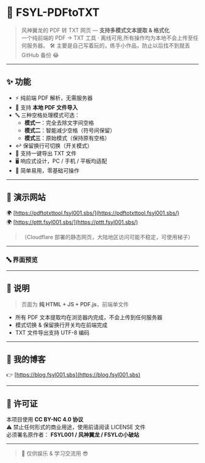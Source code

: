 # 📄 FSYL-PDFtoTXT
> 风神翼龙的 PDF 转 TXT 网页 — **支持多模式文本提取 & 格式化**  
> 一个纯前端的 PDF → TXT 工具 · 离线可用,所有操作均为本地不会上传至任何服务器。
> 🛠️ 主要是自己写着玩的，练手小作品，防止以后找不到就丢 GitHub 备份 😂  

---

## ✨ 功能
- ⚡ 纯前端 PDF 解析，无需服务器  
- 📂 支持 **本地 PDF 文件导入**  
- 🔤 三种空格处理模式可选：  
  - **模式一**：完全去除文字间空格  
  - **模式二**：智能减少空格（符号间保留）  
  - **模式三**：原始模式（保持原有空格）  
- ↩️ 保留换行可切换（开关模式）  
- 💾 支持一键导出 TXT 文件  
- 🖥️ 响应式设计，PC / 手机 / 平板均适配  
- 🎯 简单易用，零基础可操作  

---

## 🎥 演示网站
🌍 [https://pdftotxttool.fsyl001.sbs/](https://pdftotxttool.fsyl001.sbs/)  
🌍 [https://pttt.fsyl001.sbs/](https://pttt.fsyl001.sbs/)  

> （Cloudflare 部署的静态网页，大陆地区访问可能不稳定，可使用梯子）  

---

### 🔤 界面预览

---

## 📝 说明
> 页面为 **纯 HTML + JS + PDF.js**，前端单文件  

- 所有 PDF 文本提取均在浏览器内完成，不会上传到任何服务器  
- 模式切换 & 保留换行开关均在前端完成  
- TXT 文件导出支持 UTF-8 编码  

---

## 🔗 我的博客
👉 [https://blog.fsyl001.sbs](https://blog.fsyl001.sbs)  

---

## 📜 许可证
本项目使用 **CC BY-NC 4.0 协议**  
⚠️ 禁止任何形式的商业用途，使用前请阅读 LICENSE 文件  
必须署名原作者： **FSYL001 / 风神翼龙 / FSYLの小破站**  

---

> 🐉 仅供娱乐 & 学习交流用 😎
